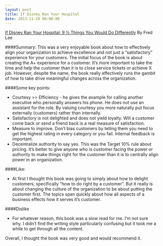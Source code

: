 ```yaml
---
layout: post
title: If Disney Ran Your Hospital
date: 2013-11-28 00:00:00
---
```


[If Disney Ran Your Hospital: 9 ½ Things You Would Do Differently](http://www.amazon.com/Disney-Ran-Your-Hospital-Differently/dp/0974386014/) By Fred Lee

####Summary: 
This was a very enjoyable book about how to effectively align your organization to achieve excellence and not just a “satisfactory” experience for your customers. The initial focus of the book is about creating the A+ experience for a customer. It’s more important to take the time and help the customer than it is to close service tickets or achieve X job. However, despite the name, the book really effectively runs the gambit of how to take drive meaningful changes across the organization.

####Some key points:
* Courtesy >> Efficiency - he gives the example for calling another executive who personally answers his phone. He does not use an assistant for the role. By valuing courtesy you more naturally put focus externally (customers) rather than internally.
* Satisfactory is not delighted and does not yield loyalty. Will a customer come back or send a friend back is a real measure of satisfaction.
* Measure to improve. Don’t bias customers by telling them you need to get the highest rating in every category or you fail. Internal feedback is important. 
* Decentralize authority to say yes. This was the Target 10% rule about pricing. It’s better to give anyone who is customer facing the power or authority to make things right for the customer than it is to centrally align power in an organization.

####Like:
* At first I thought this book was going to simply about how to delight customers, specifically “how to do right by a customer”. But it really is about changing the culture of the organization to be about putting the customer first. The topics span quickly about how all aspects of a business effects how it serves it’s customer.

####Dislike
* For whatever reason, this book was a slow read for me. I’m not sure why. I didn’t find the writing style particularly confusing but it took me a while to get through all the content.

Overall, I thought the book was very good and would recommend it.

